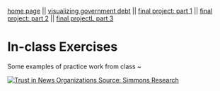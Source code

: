 [home page](/README.md) || [visualizing government debt](/visualizing-government-debt.md) || [final project: part 1](/final-project-part-one.md) || [final project: part 2](/final-project-part-two.md) || [final projectL part 3](final-project-part-three)

# In-class Exercises
Some examples of practice work from class ~

<div class='tableauPlaceholder' id='viz1706547683209' style='position: relative'><noscript><a href='#'><img alt='Trust in News Organizations Source: Simmons Research ' src='https:&#47;&#47;public.tableau.com&#47;static&#47;images&#47;In&#47;InClassExercise_17065474791270&#47;Sheet1&#47;1_rss.png' style='border: none' /></a></noscript><object class='tableauViz'  style='display:none;'><param name='host_url' value='https%3A%2F%2Fpublic.tableau.com%2F' /> <param name='embed_code_version' value='3' /> <param name='site_root' value='' /><param name='name' value='InClassExercise_17065474791270&#47;Sheet1' /><param name='tabs' value='no' /><param name='toolbar' value='yes' /><param name='static_image' value='https:&#47;&#47;public.tableau.com&#47;static&#47;images&#47;In&#47;InClassExercise_17065474791270&#47;Sheet1&#47;1.png' /> <param name='animate_transition' value='yes' /><param name='display_static_image' value='yes' /><param name='display_spinner' value='yes' /><param name='display_overlay' value='yes' /><param name='display_count' value='yes' /><param name='language' value='en-US' /><param name='filter' value='publish=yes' /></object></div>                
<script type='text/javascript'>                    
  var divElement = document.getElementById('viz1706547683209');                    
  var vizElement = divElement.getElementsByTagName('object')[0];                    
  vizElement.style.width='100%';vizElement.style.height=(divElement.offsetWidth*0.75)+'px';                    
  var scriptElement = document.createElement('script');                    
  scriptElement.src = 'https://public.tableau.com/javascripts/api/viz_v1.js';                    
  vizElement.parentNode.insertBefore(scriptElement, vizElement);                
</script>
